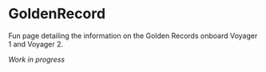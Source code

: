 # GoldenRecord

Fun page detailing the information on the Golden Records onboard Voyager 1 and Voyager 2.

*Work in progress*
